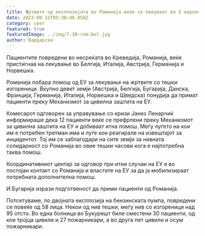 ```yaml
---
title: Жртвите од експлозијата во Романија веќе се лекуваат во 5 европски земји
date: 2023-08-31T05:30:48.858Z
category: свет
featured: true
featuredImage: ../img/7-30-rom-bol.jpg
author: Вардарски
---
```

Пациентите повредени во несреќата во Креведија, Романија, веќе пристигнаа на лекување во Белгија, Италија, Австрија, Германија и Норвешка.

Романија побара помош од ЕУ за лекување на жртвите со тешки изгореници. Вкупно девет земји (Австрија, Белгија, Бугарија, Данска, Франција, Германија, Италија, Норвешка и Шведска) понудија да примат пациенти преку Механизмот за цивилна заштита на ЕУ.

Комесарот одговорен за управување со кризи Јанез Ленарчиќ информираше дека 12 пациенти веќе се префрлени преку Механизмот за цивилна заштита на ЕУ и добиваат итна помош. Меѓу луѓето на кои им е потребен третман има и луѓе кои реагирале на извештајот за инцидентот. Тој им се заблагодари на сите земји за нивната солидарност со Романија во овие тешки часови кога е најпотребна таква помош.

Координативниот центар за одговор при итни случаи на ЕУ е во постојан контакт со Романија и властите на ЕУ за да ја мобилизираат потребната дополнителна помош.

И Бугарија изрази подготвеност да прими пациенти од Романија.

Потсетуваме, по двојната експлозија на бензинската пумпа, повредени се повеќе од 58 лица. Некои од нив тешки, меѓу нив со изгореници над 95 отсто. Во една болница во Букурешт биле сместени 30 пациенти, од кои тројца цивили и 27 пожарникари, а во друга пет цивили и осум пожарникари.
